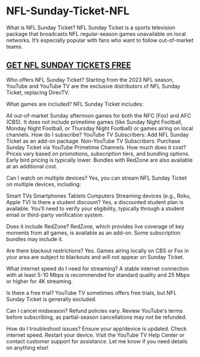 # NFL-Sunday-Ticket-NFL
What is NFL Sunday Ticket?
NFL Sunday Ticket is a sports television package that broadcasts NFL regular-season games unavailable on local networks. It’s especially popular with fans who want to follow out-of-market teams.

<h2><a href="https://sites.google.com/view/nfl-sunday-ticket-nfl-free/">GET NFL SUNDAY TICKETS FREE</a></h2>

Who offers NFL Sunday Ticket?
Starting from the 2023 NFL season, YouTube and YouTube TV are the exclusive distributors of NFL Sunday Ticket, replacing DirecTV.

What games are included?
NFL Sunday Ticket includes:

All out-of-market Sunday afternoon games for both the NFC (Fox) and AFC (CBS).
It does not include primetime games (like Sunday Night Football, Monday Night Football, or Thursday Night Football) or games airing on local channels.
How do I subscribe?
YouTube TV Subscribers: Add NFL Sunday Ticket as an add-on package.
Non-YouTube TV Subscribers: Purchase Sunday Ticket via YouTube Primetime Channels.
How much does it cost?
Prices vary based on promotions, subscription tiers, and bundling options. Early bird pricing is typically lower. Bundles with RedZone are also available at an additional cost.

Can I watch on multiple devices?
Yes, you can stream NFL Sunday Ticket on multiple devices, including:

Smart TVs
Smartphones
Tablets
Computers
Streaming devices (e.g., Roku, Apple TV)
Is there a student discount?
Yes, a discounted student plan is available. You’ll need to verify your eligibility, typically through a student email or third-party verification system.

Does it include RedZone?
RedZone, which provides live coverage of key moments from all games, is available as an add-on. Some subscription bundles may include it.

Are there blackout restrictions?
Yes. Games airing locally on CBS or Fox in your area are subject to blackouts and will not appear on Sunday Ticket.

What internet speed do I need for streaming?
A stable internet connection with at least 5-10 Mbps is recommended for standard quality and 25 Mbps or higher for 4K streaming.

Is there a free trial?
YouTube TV sometimes offers free trials, but NFL Sunday Ticket is generally excluded.

Can I cancel midseason?
Refund policies vary. Review YouTube's terms before subscribing, as partial-season cancellations may not be refunded.

How do I troubleshoot issues?
Ensure your app/device is updated.
Check internet speed.
Restart your device.
Visit the YouTube TV Help Center or contact customer support for assistance.
Let me know if you need details on anything else!
